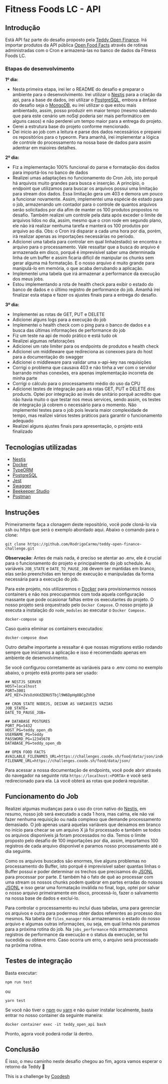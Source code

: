 # Fitness Foods LC - API

## Introdução

Está API faz parte do desafio proposto pela [Teddy Open Finance](https://teddydigital.io/). Irá importar produtos da API pública [Open Food Facts](https://world.openfoodfacts.org/) através de rotinas administradas com o Cron e armazená-las no banco de dados da Fitness Foods LC.

### Etapas do desenvolvimento

**1º dia:**
- Nesta primeira etapa, irei ler o README do desafio e preparar o ambiente para o desenvolvimento. Irei utilizar o [Nestjs](https://nestjs.com/) para a criação da api, para a base de dados, irei utilizar o [PostgreSQL](https://www.postgresql.org/), embora a ênfase do desafio seja o [MongoDB](https://www.mongodb.com/), eu irei utilizar o que estou mais ambientado, assim, posso produzir em maior tempo (mesmo sabendo que para este cenário um noSql poderia ser mais performático em alguns casos) e não perderei um tempo maior para a entrega do projeto.
- Gerei a estrutura base do projeto conforme mencionado.
- Dei inicio ao job com a leitura e parse dos dados necessários e preparei os repositórios para o typeorm. Para amanhã, irei implementar a lógica de controle do processamento na nossa base de dados para assim adentrar em maioires detalhes.

**2º dia:**
- Fiz a implementação 100% funcional do parse e formatação dos dados para importá-los no banco de dados
- Realizei umas adaptações no funcionamento do Cron Job, isto porquê há arquivos muito grandes para busca e inserção. A princípio, o endpoint que utilizamos para buscar os arquivos possui uma limitação para stream dos dados. Essa limitação gera um 403 e demora um pouco a funcionar novamente. Assim, implementei uma espécie de estado para o job, armazenando um contador para o controle de quantos arquivos serão solicitados por dia afim de manter os 100 produtos propostos no desafio. Também realizei um controle pela data após exceder o limite de arquivos lidos no dia, assim, mesmo que o cron rode em segundo plano, ele não irá realizar nenhuma tarefa e manterá os 100 produtos por arquivo ao dia. Obs: o Cron irá disparar a cada uma hora por dia, porém, irá realizar apenas as importações necessárias no período.
- Adicionei uma tabela para controlar em qual linha(estado) se encontra o arquivo para o processamento. Vale ressaltar que a busca do arquivo é armazenada em disco, porquê é imprevisível saber uma determinada linha de um buffer e assim ficaria difícil de manipular os chunks sem gerar alguma má formatação. E o nosso arquivo é muito grande para manipulá-lo em memória, o que acaba derrubando a aplicação.
- Implementei uma tabela que irá armazenar a performance da execução dos meus jobs.
- Estou implementando a rota de health check para exibir o estado do banco de dados e o último registro de performance do job. Amanhã irei finalizar esta etapa e fazer os ajustes finais para a entrega do desafio.

**3º dia:**
- Implementei as rotas de GET, PUT e DELETE
- Adicionei alguns logs para a execução do job
- Implementei o health check com o ping para o banco de dados e a busca das últimas informações de performance do job
- Fiz um teste na api de modo prático e está tudo ok
- Realizei algumas refatorações
- Adicionei um rate limiter para os endpoints de produtos e health check
- Adicionei um middleware que redireciona as conexoes para do host para a documentação do swagger
- Adicionei o middleware para validar uma x-api-key nas requisições
- Corrigi o problema que causava 403 e não tinha a ver com o servidor barrando minhas conexões, era apenas implementação incorreta de minha parte
- Corrigi o cálculo para o processamento médio do uso da CPU
- Adicionei testes de integração para as rotas GET, PUT e DELETE dos products. Optei por integração ao invés de unitário porquê acredito que não havia muito o que testar nos meus services, sendo assim, os testes de integração já cobrem o necessário para o momento. Não implementei testes para o job pois levaria maior complexidade de tempo, mas realizei vários testes práticos para garantir o funcionamento adequado
- Realizei alguns ajustes finais para apresentação, o projeto está finalizado

## Tecnologias utilizadas

- [Nestjs](https://nestjs.com/)
- [Docker](https://www.docker.com/)
- [TypeORM](https://typeorm.io/)
- [PostgreSQL](https://www.postgresql.org/)
- [Jest](https://jestjs.io/)
- [Swagger](https://swagger.io/)
- [Beekeeper Studio](https://www.beekeeperstudio.io/)
- [Postman](https://www.postman.com/)

## Instruções

Primeiramente faça a clonagem deste repositório, você pode cloná-lo via ssh ou https que será o exemplo abordado aqui. Abaixo o comando para o clone:

```shell
git clone https://github.com/RodrigoCarmo/teddy-open-finance-challenge.git
```


**Observação**: Antes de mais nada, é preciso se atentar ao .env, ele é crucial para o funcionamento do projeto e principalmente do job schedule. As variáveis `JOB_STATE` e `DATE_TO_PAUSE_JOB` devem ser mantidas em branco, elas serão preenchidas em tempo de execução e manipuladas da forma necessária para a execução do job.


Para este projeto, nós utilizaremos o [Docker](https://www.docker.com/) para provisionarmos nossos containers e não nos preocuparmos com toda aquela configuração massante que pode ocasionar falhas entre os executantes do projeto. O nosso projeto será orquestrado pelo `Docker Compose`. O nosso projeto já executa a instalação do `node_modules` ao executar o `Docker Compose.`

```shell
docker-compose up
```

Caso queira eliminar os containers executados:

```shell
docker-compose down
```

Outro detalhe importante a ressaltar é que nossas migrations estão rodando sempre que iniciamos a aplicação e isso é recomendado apenas em ambiente de desenvolvimento.


Se você configurou corretamente as variáveis para o .env como no exemplo abaixo, o projeto está pronto para ser usado:

```
## NESTJS SERVER
HOST=localhost
PORT=3001
API_KEY=3VsOzHXdZENU5Tbjl9W6DpHg8BCgZVb0

## CRON STATE NODEJS, DEIXAR AS VARIAVEIS VAZIAS
JOB_STATE=
DATE_TO_PAUSE_JOB=

## DATABASE POSTGRES
PORT_PG=5432
HOST_PG=teddy_open_db
USERNAME_PG=teddy
PASSWORD_PG=12345678
DATABASE_PG=teddy_open_db

## OPEN FOOD FACTS
AVAILABLE_FILENAMES_URL=https://challenges.coode.sh/food/data/json/index.txt
FILENAME_URL=https://challenges.coode.sh/food/data/json/
```

Para acessar a nossa documentação de endpoints, você pode abrir através do navegador na seguinte rota `https://localhost:<PORTA>` e você será redirecionado para ela. Lá você obterá as rotas que poderá requisitar.

## Funcionamento do Job

Realizei algumas mudanças para o uso do cron nativo do [Nestjs](https://nestjs.com/), em resumo, nosso job será executado a cada 1 hora, mas calma, ele não vai fazer nenhuma requisição ou nada complexo que demande processamento demasiado. O job apenas usará aquelas variáveis que deixamos em branco no início para checar se um arquivo X já foi processado e também se todos os arquivos disponíveis já foram processados no dia. Temos o limite proposto pelo desafio de 100 importações por dia, assim, importamos 100 registros de cada arquivo disponível e paramos nosso processamento até o dia seguinte.


Como os arquivos buscados são enormes, tive alguns problemas no processamento do Buffer, isto porquê é imprevisível saber quantas linhas o Buffer possui e poder determinar os trechos que precisamos do [JSONL](https://jsonlines.org/) para processar por parte. E também há o fato de quê ao processar com uma stream os nossos chunks podem quebrar em partes erradas do nossos [JSONL](https://jsonlines.org/) e isso gerar uma formatação inválida no final, logo, optei por salvar o nosso arquivo primeiramente em disco, processá-lo, fazer o salvamento na nossa base de dados e excluí-lo.


Para controlar o processamento eu incluí duas tabelas, uma para gerenciar os arquivos e outra para podermos obter dados referentes ao processo dos mesmos. Na tabela de `files_manager` nós armazenamos o estado do nosso arquivo e algumas outras informações, ou seja, em qual linha nós paramos para a próxima rotina do job. Na `jobs_performance` nós armazenamos registros de performance da execução e o status da execução, se foi sucedida ou obteve erro. Caso ocorra um erro, o arquivo será processado na próxima rotina.

## Testes de integração

Basta executar: 

```shell
npm run test
```

ou

```shell
yarn test
```

Se você não tiver o [npm](https://www.npmjs.com/) ou [yarn](https://yarnpkg.com/) e não quiser instalar localmente, basta entrar no nosso container da seguinte maneira:

```shell
docker container exec -it teddy_open_api bash
```

Pronto, agora você poderá rodar lá dentro.

## Conclusão

É isso, o meu caminho neste desafio chegou ao fim, agora vamos esperar o retorno da Teddy 🙂



This is a challenge by [Coodesh](https://coodesh.com/)




